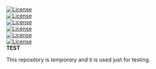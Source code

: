 [![License](https://img.shields.io/badge/License-MIT%20v1-blue.svg)](https://spdx.org/licenses/MIT.html#licenseText)   
[![License](https://img.shields.io/badge/License-GPL%20v3-blue.svg)](http://www.gnu.org/licenses/gpl-3.0)   
[![License](https://img.shields.io/badge/License-GPL%20v3-blue.svg)](http://www.gnu.org/licenses/gpl-3.0)   
[![License](https://img.shields.io/badge/License-MIT%20v1-blue.svg)](https://spdx.org/licenses/MIT.html#licenseText)   
[![License](https://img.shields.io/badge/License-MIT%20v1-blue.svg)](https://spdx.org/licenses/MIT.html#licenseText)   
[![License](https://img.shields.io/badge/License-MIT%20v1-blue.svg)](https://spdx.org/licenses/MIT.html#licenseText)   
**TEST**

This repository is *temporary* and it is used just for testing.
